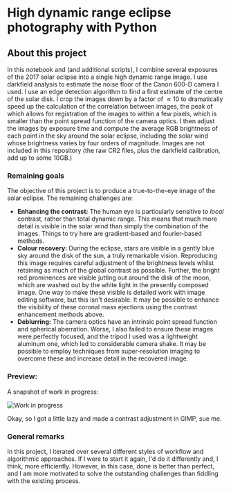 # High dynamic range eclipse photography with Python

## About this project

In this notebook and (and additional scripts), I combine several exposures of the 2017 solar eclipse into a single high dynamic range image. I use darkfield analysis to estimate the noise floor of the Canon 600-D camera I used. I use an edge detection algorithm to find a first estimate of the centre of the solar disk. I crop the images down by a factor of $\approx 10$ to dramatically speed up the calculation of the correlation between images, the peak of which allows for registration of the images to within a few pixels, which is smaller than the point spread function of the camera optics. I then adjust the images by exposure time and compute the average RGB brightness of each point in the sky around the solar eclipse, including the solar wind whose brightness varies by four orders of magnitude. Images are not included in this repository (the raw CR2 files, plus the darkfield calibration, add up to some 10GB.)

### Remaining goals

The objective of this project is to produce a true-to-the-eye image of the solar eclipse. The remaining challenges are:
* **Enhancing the contrast:** The human eye is particularly sensitive to *local* contrast, rather than total dynamic range. This means that much more detail is visible in the solar wind than simply the combination of the images. Things to try here are gradient-based and fourier-based methods.
* **Colour recovery:** During the eclipse, stars are visible in a gently blue sky around the disk of the sun, a truly remarkable vision. Reproducing this image requires careful adjustment of the brightness levels whilst retaining as much of the global contrast as possible. Further, the bright red prominences are visible jutting out around the disk of the moon, which are washed out by the white light in the presently composed image. One way to make these visible is detailed work with image editing software, but this isn't desirable. It may be possible to enhance the visibility of these coronal mass ejections using the contrast enhancement methods above.
* **Deblurring:** The camera optics have an intrinsic point spread function and spherical aberration. Worse, I also failed to ensure these images were perfectly focused, and the tripod I used was a lightweight aluminum one, which led to considerable camera shake. It may be possible to employ techniques from super-resolution imaging to overcome these and increase detail in the recovered image.

### Preview:

A snapshot of work in progress:

![Work in progress](/demo/16bit_master_gimp_compress.png "Preview")

Okay, so I got a little lazy and made a contrast adjustment in GIMP, sue me.

### General remarks

In this project, I iterated over several different styles of workflow and algorithmic approaches. If I were to start it again, I'd do it differently and, I think, more efficiently. However, in this case, done is better than perfect, and I am more motivated to solve the outstanding challenges than fiddling with the existing process. 
